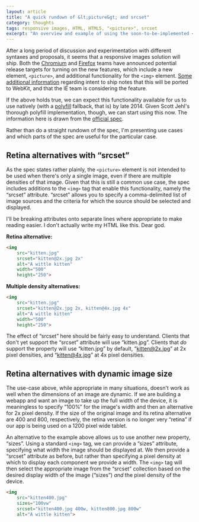 ```yaml
---
layout: article
title: "A quick rundown of &lt;picture&gt; and srcset"
category: thoughts
tags: responsive images, HTML, HTML5, "<picture>", srcset
excerpt: "An overview and example of using the soon-to-be-implemented <picture> element"
---
```


After a long period of discussion and experimentation with different syntaxes and proposals, it seems that a responsive images solution will ship. Both the [Chromium](https://twitter.com/yoavweiss/status/476951088428777472) and [Firefox](https://twitter.com/Nephyrin/status/476858207164301312) teams have announced potential release targets for turning on the new features, which include a new element, `<picture>`, and additional functionality for the `<img>` element. [Some additional information](https://groups.google.com/a/chromium.org/forum/#!msg/blink-dev/GRfwz951FHo/I703CR-DZYIJ) regarding intent to ship notes that this will be ported to WebKit, and that the IE team is considering the feature.

If the above holds true, we can expect this functionality available for us to use natively (with a [polyfill](http://scottjehl.github.io/picturefill/) fallback, that is) by late 2014. Given Scott Jehl's thorough polyfill implementation, though, we can start using this now. The information here is drawn from the [official spec](http://picture.responsiveimages.org/).

Rather than do a straight rundown of the spec, I'm presenting use cases and which parts of the spec are useful for the particular case.

## Retina alternatives with “srcset”

As the spec states rather plainly, the `<picture>` element is not intended to be used when there's only a single image, even if there are multiple densities of that image. Given that this is still a common use case, the spec includes additions to the `<img>` tag that enable this functionality, namely the “srcset” attribute. “srcset” allows you to specify a comma-delimited list of image sources and the criteria for which the source should be selected and displayed.

<p class="note">I'll be breaking attributes onto separate lines where appropriate to make reading easier. I don't actually write my HTML like this. Dear god.</p>

**Retina alternative:**

```html
<img 
    src="kitten.jpg" 
    srcset="kitten@2x.jpg 2x" 
    alt="A wittle kitten" 
    width="500" 
    height="250">
```

**Multiple density alternatives:**

```html
<img
    src="kitten.jpg"
    srcset="kitten@2x.jpg 2x, kitten@4x.jpg 4x"
    alt="A wittle kitten"
    width="500"
    height="250">
```

The effect of “srcset” here should be fairly easy to understand. Clients that don't yet support the “srcset” attribute will use “kitten.jpg”. Clients that *do* support the property will use “kitten.jpg” by default, “kitten@2x.jpg” at 2x pixel densities, and “kitten@4x.jpg” at 4x pixel densities.

## Retina alternatives with dynamic image size

The use-case above, while appropriate in many situations, doesn't work as well when the dimensions of an image are dynamic. If we are building a webapp and want an image to take up the full width of the device, it is meaningless to specify “100%” for the image's width and then an alternative for 2x pixel density. If the size of the original image and its retina alternative are 400 and 800, respectively, the retina version is no longer very “retina” if our app is being used on a 1200 pixel wide tablet.

An alternative to the example above allows us to use another new property, “sizes”. Using a standard `<img>` tag, we can provide a “sizes” attribute, specifying what width the image should be displayed at. We then provide a “srcset” attribute as before, but rather than specifying a pixel density at which to display each component we provide a width. The `<img>` tag will then select the appropriate image from the “srcset” collection based on the desired display width of the image (“sizes”) *and* the pixel density of the device.

```html
<img
    src="kitten400.jpg"
    sizes="100vw"
    srcset="kitten400.jpg 400w, kitten800.jpg 800w"
    alt="A wittle kitten">
```